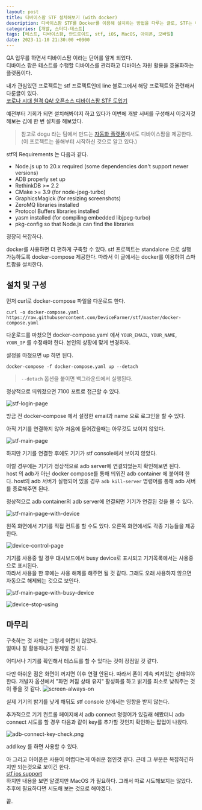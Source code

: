 ```yaml
---
layout: post
title: 디바이스팜 STF 설치해보기 (with docker)
description: 디바이스팜 STF를 Docker를 이용해 설치하는 방법을 다루는 글로, STF는 테스트 디바이스를 관리하고 자원 활용을 최적화하는 플랫폼입니다. 설치에 필요한 요구사항과 Docker-compose 파일을 다운로드하여 설정하는 방법을 설명하며, 기기를 연결하고 관리하는 과정도 포함되어 있습니다. 기기 사용 중 대시보드에서 상태를 확인할 수 있으며, 화면이 꺼지면 연결이 끊기는 점과 iOS 기기 사용의 어려움이 언급됩니다.
categories: [개발, 스터디-테스트]
tags: [테스트, 디바이스팜, 안드로이드, stf, iOS, MacOS, 아이폰, 모바일]
date: 2023-11-10 21:30:00 +0900
---
```


QA 업무를 하면서 디바이스팜 이라는 단어를 알게 되었다.  
디바이스 팜은 테스트를 수행할 디바이스를 관리하고 디바이스 자원 활용을 효율화하는 플랫폼이다.

내가 관심있던 프로젝트는 stf 프로젝트인데 line 블로그에서 해당 프로젝트와 관련해서 다룬글이 있다.  
[코로나 시대 원격 QA! 오픈소스 디바이스팜 STF 도입기](https://engineering.linecorp.com/ko/blog/remote-qa-devicefarm-stf)

예전부터 기회가 되면 설치해봐야지 하고 있다가 이번에 개발 서버를 구성해서 이것저것 해보는 김에 한 번 설치를 해보았다.

> 참고로 dogu 라는 팀에서 만드는 [자동화 플랫폼](https://dogutech.io/ko/features/device-farm)에서도 디바이스팜을 제공한다. (이 프로젝트는 올해부터 시작하신 것으로 알고 있다.)

stf의 Requirements 는 다음과 같다.

- Node.js up to 20.x required (some dependencies don't support newer versions)
- ADB properly set up
- RethinkDB >= 2.2
- CMake >= 3.9 (for node-jpeg-turbo)
- GraphicsMagick (for resizing screenshots)
- ZeroMQ libraries installed
- Protocol Buffers libraries installed
- yasm installed (for compiling embedded libjpeg-turbo)
- pkg-config so that Node.js can find the libraries

굉장히 복잡하다.

docker를 사용하면 더 편하게 구축할 수 있다. stf 프로젝트는 standalone 으로 실행 가능하도록 docker-compose 제공한다.
따라서 이 글에서는 docker를 이용하여 스마트팜을 설치한다.

## 설치 및 구성

먼저 curl로 docker-compose 파일을 다운로드 한다.

```
curl -o docker-compose.yaml https://raw.githubusercontent.com/DeviceFarmer/stf/master/docker-compose.yaml
```

다운로드를 마쳤으면 docker-compose.yaml 에서 `YOUR_EMAIL`, `YOUR_NAME`, `YOUR_IP` 를 수정해야 한다. 본인의 상황에 맞게 변경하자.

설정을 마쳤으면 up 하면 된다.

```
docker-compose -f docker-compose.yaml up --detach
```

> `--detach` 옵션을 붙이면 백그라운드에서 실행된다.

정상적으로 띄워졌으면 7100 포트로 접근할 수 있다.

![stf-login-page](/assets/images/2023-11-10-devicefarm-stf-using-docker/stf-login-page.png)

방금 전 docker-compose 에서 설정한 email과 name 으로 로그인을 할 수 있다.

아직 기기를 연결하지 않아 처음에 들어갔을때는 아무것도 보이지 않았다.

![stf-main-page](/assets/images/2023-11-10-devicefarm-stf-using-docker/stf-main-page.png)

하지만 기기를 연결한 후에도 기기가 stf console에서 보이지 않았다.

이럴 경우에는 기기가 정상적으로 adb server에 연결되었는지 확인해보면 된다.  
host 의 adb가 아닌 docker compose를 통해 띄워진 adb container 에 붙어야 한다.
host의 adb 서버가 실행되어 있을 경우 `adb kill-server` 명령어를 통해 adb 서버를 종료해주면 된다.

정상적으로 adb container의 adb server에 연결되면 기기가 연결된 것을 볼 수 있다.

![stf-main-page-with-device](/assets/images/2023-11-10-devicefarm-stf-using-docker/stf-main-page-with-device.png)

왼쪽 화면에서 기기를 직접 컨트롤 할 수도 있다. 오른쪽 화면에서도 각종 기능들을 제공한다.

![device-control-page](/assets/images/2023-11-10-devicefarm-stf-using-docker/device-control-page.png)

기기를 사용중 일 경우 대시보드에서 busy device로 표시되고 기기목록에서는 사용중으로 표시된다.  
따라서 사용을 한 후에는 사용 해제를 해주면 될 것 같다. 그래도 오래 사용하지 않으면 자동으로 해제되는 것으로 보인다.

![stf-main-page-with-busy-device](/assets/images/2023-11-10-devicefarm-stf-using-docker/stf-main-page-with-busy-device.png)

![device-stop-using](/assets/images/2023-11-10-devicefarm-stf-using-docker/device-stop-using.png)

## 마무리

구축하는 것 자체는 그렇게 어렵지 않았다.  
얼마나 잘 활용하냐가 문제일 것 같다.

어디서나 기기를 확인해서 테스트를 할 수 있다는 것이 장점일 것 같다.

다만 아쉬운 점은 화면이 꺼지면 이후 연결 안된다. 따라서 폰이 계속 켜져있는 상태여야 한다.
개발자 옵션에서 "화면 켜짐 상태 유지" 활성화를 하고 밝기를 최소로 낮춰주는 것이 좋을 것 같다.
![screen-always-on](/assets/images/2023-11-10-devicefarm-stf-using-docker/screen-always-on.png)

실제 기기의 밝기를 낮게 해둬도 stf console 상에서는 영향을 받지 않는다.

추가적으로 기기 컨트롤 페이지에서 adb connect 명령어가 있길래 해봤더니
adb connect 시도를 할 경우 다음과 같이 key를 추가할 것인지 확인하는 팝업이 나왔다.

![adb-connect-key-check.png](/assets/images/2023-11-10-devicefarm-stf-using-docker/adb-connect-key-check.png)

add key 를 하면 사용할 수 있다.

아 그리고 아이폰은 사용이 어렵다는게 아쉬운 점인것 같다. 근데 그 부분은 복잡하긴하지만 되는것으로 보이긴 한다.  
[stf ios support](https://github.com/dryark/stf_ios_support)  
하지만 내용을 보면 알겠지만 MacOS 가 필요하다. 그래서 따로 시도해보지는 않았다. 추후에 필요하다면 시도해 보는 것으로 해야겠다.

끝.
